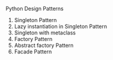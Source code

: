 
Python Design Patterns
<br>
1. Singleton Pattern <br>
2. Lazy instantiation in Singleton Pattern <br>
3. Singleton with metaclass <br>
4. Factory Pattern <br>
5. Abstract factory Pattern <br>
6. Facade Pattern <br>
